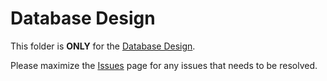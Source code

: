 # Database Design
This folder is **ONLY** for the [Database Design](https://dlsu.instructure.com/courses/127244/assignments/1084384).

Please maximize the [Issues](https://github.com/thekovie/CCINFOM_DB-MCOs/issues?q=is%3Aissue+is%3Aopen+sort%3Aupdated-desc) page for any issues that needs to be resolved.
